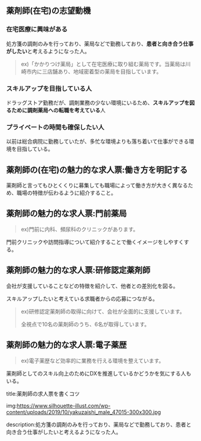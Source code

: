 



## 薬剤師(在宅)の志望動機

### 在宅医療に興味がある

処方箋の調剤のみを行っており、薬局などで勤務しており、**患者と向き合う仕事がしたい**と考えるようになった人。

>ex)「かかりつけ薬局」として在宅医療に取り組む薬局です。当薬局は川崎市内に三店舗あり、地域密着型の薬局を目指しています。

### スキルアップを目指している人

ドラッグストア勤務だが、調剤業務の少ない環境にいるため、**スキルアップを図るために調剤薬局への転職を考えている**人

### プライベートの時間も確保したい人

以前は総合病院に勤務していたが、多忙な環境よりも落ち着いて仕事ができる環境を目指している。


## 薬剤師の(在宅)の魅力的な求人票:働き方を明記する

薬剤師と言ってもひとくくりに募集しても職場によって働き方が大きく異なるため、職場の特徴が伝わるように紹介すること。

## 薬剤師の魅力的な求人票:門前薬局

>ex)門前に内科、頻尿科のクリニックがあります。

門前クリニックや訪問指導について紹介することで働くイメージをしやすくする。

## 薬剤師の魅力的な求人票:研修認定薬剤師

会社が支援していることなどの特徴を紹介して、他者との差別化を図る。

スキルアップしたいと考えている求職者からの応募につながる。

>ex)研修認定薬剤師の取得に向けて、会社が全面的に支援しています。
>
>全視点で10名の薬剤師のうち、6名が取得しています。

## 薬剤師の魅力的な求人票:電子薬歴

>ex)電子薬歴など効率的に業務を行える環境を整えています。

薬剤師としてのスキル向上のためにDXを推進しているかどうかを気にする人もいる。



title:薬剤師の求人票を書くコツ

img:https://www.silhouette-illust.com/wp-content/uploads/2019/10/yakuzaishi_male_47015-300x300.jpg


description:処方箋の調剤のみを行っており、薬局などで勤務しており、患者と向き合う仕事がしたいと考えるようになった人。